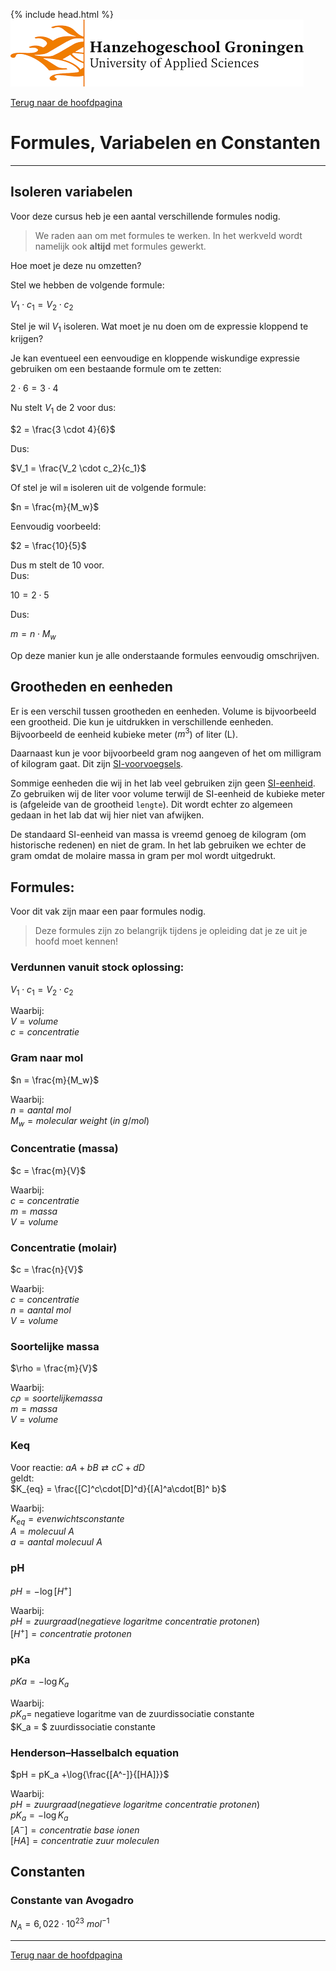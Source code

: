 {% include head.html %}
![Hanze](../hanze/hanze.png)

[Terug naar de hoofdpagina ](../index.md)

# Formules, Variabelen en Constanten

---

## Isoleren variabelen

Voor deze cursus heb je een aantal verschillende formules nodig.  

>We raden aan om met formules te werken. In het werkveld wordt namelijk ook **altijd** met formules gewerkt.  

Hoe moet je deze nu omzetten?  

Stel we hebben de volgende formule:  

$V_1 \cdot c_1 = V_2 \cdot c_2$  

Stel je wil $V_1$ isoleren. Wat moet je nu doen om de expressie kloppend te krijgen?  

Je kan eventueel een eenvoudige en kloppende wiskundige expressie gebruiken om een bestaande formule om te zetten:  

$2 \cdot 6 = 3 \cdot 4$  

Nu stelt $V_1$ de 2 voor dus:  

$2 = \frac{3 \cdot 4}{6}$  

Dus:  

$V_1 = \frac{V_2 \cdot c_2}{c_1}$  

Of stel je wil `m` isoleren uit de volgende formule:  

$n = \frac{m}{M_w}$  

Eenvoudig voorbeeld:  

$2 = \frac{10}{5}$  

Dus m stelt de 10 voor.  
Dus:  

$10 = 2 \cdot 5$  

Dus:  

$m = n \cdot M_w$  

Op deze manier kun je alle onderstaande formules eenvoudig omschrijven.  

## Grootheden en eenheden

Er is een verschil tussen grootheden en eenheden. Volume is bijvoorbeeld een grootheid. Die kun je uitdrukken in verschillende eenheden. Bijvoorbeeld de eenheid kubieke meter ($m^3$) of liter (L).  

Daarnaast kun je voor bijvoorbeeld gram nog aangeven of het om milligram of kilogram gaat. Dit zijn [SI-voorvoegsels](https://nl.wikipedia.org/wiki/SI-voorvoegsel).   

Sommige eenheden die wij in het lab veel gebruiken zijn geen [SI-eenheid](https://nl.wikipedia.org/wiki/SI-stelsel).
Zo gebruiken wij de liter voor volume terwijl de SI-eenheid de kubieke meter is (afgeleide van de grootheid `lengte`). Dit wordt echter zo algemeen gedaan in het lab dat wij hier niet van afwijken. 

De standaard SI-eenheid van massa is vreemd genoeg de kilogram (om historische redenen) en niet de gram. In het lab gebruiken we echter de gram omdat de molaire massa in gram per mol wordt uitgedrukt.

## Formules:

Voor dit vak zijn maar een paar formules nodig.  

> Deze formules zijn zo belangrijk tijdens je opleiding dat je ze uit je hoofd moet kennen!

### Verdunnen vanuit stock oplossing:

$V_1 \cdot c_1 = V_2 \cdot c_2$  

Waarbij:  
$V = volume$  
$c = concentratie$  

### Gram naar mol

$n = \frac{m}{M_w}$  

Waarbij:  
$n = aantal \ mol$  
$M_w = molecular \ weight \ (in \ g/mol)$  

### Concentratie (massa)

$c = \frac{m}{V}$  

Waarbij:  
$c = concentratie$  
$m = massa$  
$V = volume$  

### Concentratie (molair)

$c = \frac{n}{V}$  

Waarbij:  
$c = concentratie$  
$n = aantal \ mol$  
$V = volume$  

### Soortelijke massa

$\rho = \frac{m}{V}$  

Waarbij:  
$c\rho = soortelijke massa$  
$m = massa$  
$V = volume$  

### Keq

Voor reactie:
$aA + bB \rightleftarrows cC + dD$  
geldt:  
$K_{eq} = \frac{[C]^c\cdot[D]^d}{[A]^a\cdot[B]^ b}$  

Waarbij:  
$K_{eq} = evenwichtsconstante$  
$A = molecuul \ A$  
$a = aantal \ molecuul \ A$  

### pH

$pH = -\log{[H^+]}$  

Waarbij:  
$pH = zuurgraad (negatieve \ logaritme \ concentratie \ protonen)$  
$[H^+] = concentratie \ protonen$  

### pKa

$pKa = -\log{K_a}$  

Waarbij:  
$pK_a =$ negatieve logaritme van de zuurdissociatie constante  
$K_a = $ zuurdissociatie constante  

### Henderson–Hasselbalch equation

$pH = pK_a +\log{\frac{[A^-]}{[HA]}}$  

Waarbij:  
$pH = zuurgraad (negatieve \ logaritme \ concentratie \ protonen)$  
$pK_a = -\log{K_a}$  
$[A^-] = concentratie \ base \ ionen$  
$[HA] = concentratie \ zuur \ moleculen$  


## Constanten


### Constante van Avogadro

$N_A = 6,022 \cdot 10^{23} \ mol^{−1}$  

---

[Terug naar de hoofdpagina ](../index.md)
